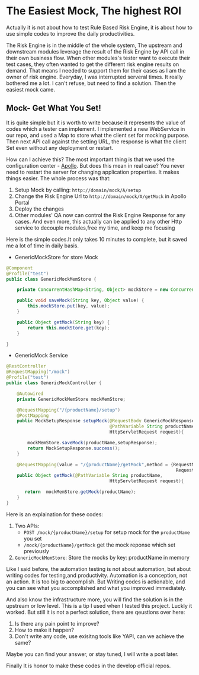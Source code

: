 # The Easiest Mock, The highest ROI 

Actually it is not about how to test Rule Based Risk Engine, it is about how to use simple codes to improve the 
daily productivities. 

The Risk Engine is in the middle of the whole system, The upstream and downstream modules leverage
the result of the Risk Engine by API call in their own business flow. When other modules's tester want to execute their test cases,
they often wanted to get the different risk engine results on demand. That means I needed to support them for their cases
as I am the owner of risk engine. Everyday, I was interrupted serveral times. It really bothered me a lot. I can't refuse, but 
need to find a solution. Then the easiest mock came. 

## Mock- Get What You Set!

It is quite simple but it is worth to write because it represents the value of codes which a tester can implement. I implemented a new WebService in our repo, and used a Map to store what the client set for mocking 
purpose. Then next API call against the setting URL, the response is what the client Set even without any deployment or restart.

How can I achieve this? The most important thing is that we used the configuration center - [Apollo](https://github.com/ctripcorp/apollo). But does this mean in real case? You never need to restart the server for changing application properties. It makes things easier. The whole process was that:

1. Setup Mock by calling: ```http://domain/mock/A/setup```
2. Change the Risk Engine Url to ```http://domain/mock/A/getMock``` in Apollo Portal 
3. Deploy the changes
4. Other modules' QA now can control the Risk Engine Response for any cases.
   And even more, this actually can be  applied to any other Http service to decouple modules,free my time, and keep me focusing

Here is the simple codes.It only takes 10 minutes to complete, but it saved me a lot of time in daily basis.

- GenericMockStore for store Mock

```java
@Component
@Profile("test")
public class GenericMockMemStore {

    private ConcurrentHashMap<String, Object> mockStore = new ConcurrentHashMap<>();

    public void saveMock(String key, Object value) {
        this.mockStore.put(key, value);
    }

    public Object getMock(String key) {
        return this.mockStore.get(key);
    }

}
```

- GenericMock Service

```java
@RestController
@RequestMapping("/mock")
@Profile("test")
public class GenericMockController {

    @Autowired
    private GenericMockMemStore mockMemStore;

    @RequestMapping("/{productName}/setup")
    @PostMapping
    public MockSetupResponse setupMock(@RequestBody GenericMockResponse setupResponse,
                                       @PathVariable String productName,
                                       HttpServletRequest request){

        mockMemStore.saveMock(productName,setupResponse);
        return MockSetupResponse.success();
    }

    @RequestMapping(value = "/{productName}/getMock",method = {RequestMethod.GET,
                                                                RequestMethod.POST,RequestMethod.PUT})
    public Object getMock(@PathVariable String productName,
                                       HttpServletRequest request){

       return  mockMemStore.getMock(productName);
    }
}

```

Here is an explaination for these codes:

1. Two APIs:
   * ```POST /mock/{productName}/setup```  for setup mock for the ```productName``` you set
   * ```/mock/{productName}/getMock``` get the mock reponse which set previously
2. ```GenericMockMemStore```: Store the mocks by key: productName in memory

Like I said before, the automation testing is not about automation, but about writing codes for testing,and productivity.
Automation is a conception, not an action. It is too big to accomplish. But Writing codes is actionable, and you can see what 
you accomplished and what you improved immediately.

And also know the infrastructure more, you will find the solution is in the upstream or low level.
This is a tip I used when I tested this project. Luckly it worked. But still it is not a perfect solution, there are qeustions over here:

1. Is there any pain point to improve?
2. How to make it happen?
3. Don't write any code, use exisitng tools like YAPI, can we achieve the same?

Maybe you can find your answer, or stay tuned, I will write a post later.

Finally It is honor to make these codes in the develop official repos.





